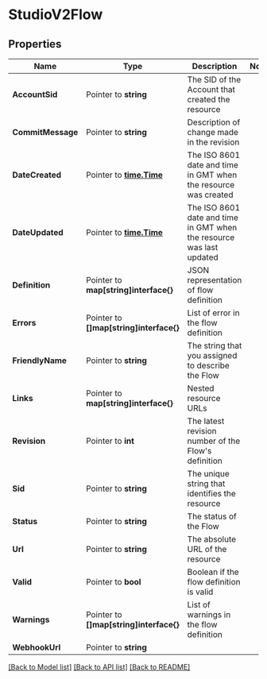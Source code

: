 # StudioV2Flow

## Properties

Name | Type | Description | Notes
------------ | ------------- | ------------- | -------------
**AccountSid** | Pointer to **string** | The SID of the Account that created the resource |
**CommitMessage** | Pointer to **string** | Description of change made in the revision |
**DateCreated** | Pointer to [**time.Time**](time.Time.md) | The ISO 8601 date and time in GMT when the resource was created |
**DateUpdated** | Pointer to [**time.Time**](time.Time.md) | The ISO 8601 date and time in GMT when the resource was last updated |
**Definition** | Pointer to **map[string]interface{}** | JSON representation of flow definition |
**Errors** | Pointer to **[]map[string]interface{}** | List of error in the flow definition |
**FriendlyName** | Pointer to **string** | The string that you assigned to describe the Flow |
**Links** | Pointer to **map[string]interface{}** | Nested resource URLs |
**Revision** | Pointer to **int** | The latest revision number of the Flow's definition |
**Sid** | Pointer to **string** | The unique string that identifies the resource |
**Status** | Pointer to **string** | The status of the Flow |
**Url** | Pointer to **string** | The absolute URL of the resource |
**Valid** | Pointer to **bool** | Boolean if the flow definition is valid |
**Warnings** | Pointer to **[]map[string]interface{}** | List of warnings in the flow definition |
**WebhookUrl** | Pointer to **string** |  |

[[Back to Model list]](../README.md#documentation-for-models) [[Back to API list]](../README.md#documentation-for-api-endpoints) [[Back to README]](../README.md)


